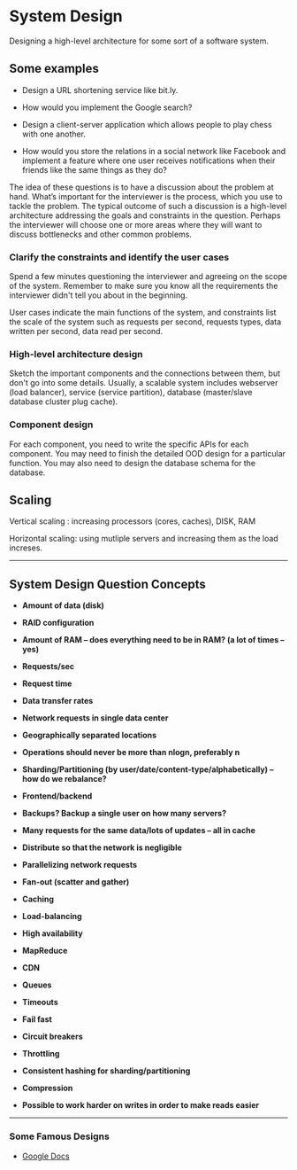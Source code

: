 # System Design

Designing a high-level architecture for some sort of a software system.

## Some examples

- Design a URL shortening service like bit.ly.

- How would you implement the Google search?

- Design a client-server application which allows people to play chess with one another.

- How would you store the relations in a social network like Facebook and implement a feature where one user receives notifications when their friends like the same things as they do?

The idea of these questions is to have a discussion about the problem at hand. What’s important for the interviewer is the process, which you use to tackle the problem. The typical outcome of such a discussion is a high-level architecture addressing the goals and constraints in the question. Perhaps the interviewer will choose one or more areas where they will want to discuss bottlenecks and other common problems.

### Clarify the constraints and identify the user cases

Spend a few minutes questioning the interviewer and agreeing on the scope of the system. Remember to make sure you know all the requirements the interviewer didn't tell you about in the beginning.

User cases indicate the main functions of the system, and constraints list the scale of the system such as requests per second, requests types, data written per second, data read per second.

### High-level architecture design

Sketch the important components and the connections between them, but don't go into some details. Usually, a scalable system includes webserver (load balancer), service (service partition), database (master/slave database cluster plug cache).

### Component design

For each component, you need to write the specific APIs for each component. You may need to finish the detailed OOD design for a particular function. You may also need to design the database schema for the database.


## Scaling

Vertical scaling :  increasing processors (cores, caches), DISK, RAM

Horizontal scaling:  using mutliple servers and increasing them as the load increses.

---

## System Design Question Concepts

- **Amount of data (disk)**

- **RAID configuration**

- **Amount of RAM – does everything need to be in RAM? (a lot of times – yes)**

- **Requests/sec**

- **Request time**

- **Data transfer rates**

- **Network requests in single data center**

- **Geographically separated locations**

- **Operations should never be more than nlogn, preferably n**

- **Sharding/Partitioning (by user/date/content-type/alphabetically) – how do we rebalance?**

- **Frontend/backend**

- **Backups? Backup a single user on how many servers?**

- **Many requests for the same data/lots of updates – all in cache**

- **Distribute so that the network is negligible**

- **Parallelizing network requests**

- **Fan-out (scatter and gather)**

- **Caching**

- **Load-balancing**

- **High availability**

- **MapReduce**

- **CDN**

- **Queues**

- **Timeouts**

- **Fail fast**

- **Circuit breakers**

- **Throttling**

- **Consistent hashing for sharding/partitioning**

- **Compression**

- **Possible to work harder on writes in order to make reads easier**

---

### Some Famous Designs

- [Google Docs](http://blog.gainlo.co/index.php/2016/03/22/system-design-interview-question-how-to-design-google-docs/)
